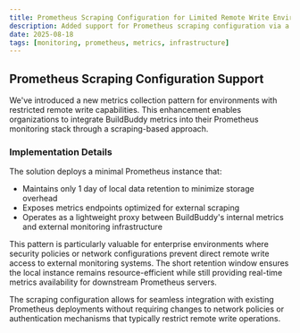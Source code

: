 ```yaml
---
title: Prometheus Scraping Configuration for Limited Remote Write Environments
description: Added support for Prometheus scraping configuration via a lightweight local Prometheus instance with short-term data retention for environments that cannot use remote write approaches.
date: 2025-08-18
tags: [monitoring, prometheus, metrics, infrastructure]
---
```


## Prometheus Scraping Configuration Support

We've introduced a new metrics collection pattern for environments with restricted remote write capabilities. This enhancement enables organizations to integrate BuildBuddy metrics into their Prometheus monitoring stack through a scraping-based approach.

### Implementation Details

The solution deploys a minimal Prometheus instance that:
- Maintains only 1 day of local data retention to minimize storage overhead
- Exposes metrics endpoints optimized for external scraping
- Operates as a lightweight proxy between BuildBuddy's internal metrics and external monitoring infrastructure

This pattern is particularly valuable for enterprise environments where security policies or network configurations prevent direct remote write access to external monitoring systems. The short retention window ensures the local instance remains resource-efficient while still providing real-time metrics availability for downstream Prometheus servers.

The scraping configuration allows for seamless integration with existing Prometheus deployments without requiring changes to network policies or authentication mechanisms that typically restrict remote write operations.